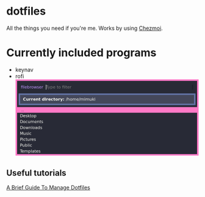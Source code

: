 # dotfiles
All the things you need if you're me. Works by using [Chezmoi](https://github.com/twpayne/chezmoi).

# Currently included programs
- keynav
- rofi
![rofi_filebrowser](./examples/rofi_filebrowser.png)

## Useful tutorials

[A Brief Guide To Manage Dotfiles](https://dev.to/jerrynsh/a-brief-guide-to-manage-dotfiles-1h59)
